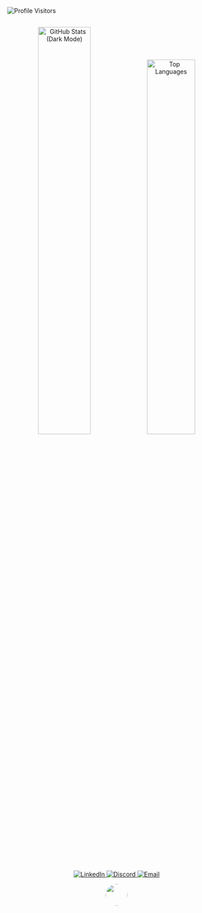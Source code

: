 ![Profile Visitors](https://visitor-badge.glitch.me/badge?page_id=Marciustech&left_color=green&right_color=red)

<div align="center">
<h2></h2>
  <img src="https://github-readme-stats.vercel.app/api?username=Marciustech&show_icons=true&theme=tokyonight" alt="GitHub Stats (Dark Mode)" width="49%" />
  <img src="https://github-readme-stats.vercel.app/api/top-langs?username=Marciustech&theme=tokyonight&layout=compact&langs_count=8&card_width=320" alt="Top Languages" width="47%" />
</div>

<div align="center">
<h2></h2>

  <a href="https://www.linkedin.com/in/marcius-silva">
    <img src="https://img.shields.io/badge/-Linkedin-0e76a8?style=flat&labelColor=0e76a8&logo=linkedin&logoColor=white" alt="LinkedIn" />
  </a>
  <a href="https://discordapp.com/users/830431949671104582">
    <img src="https://img.shields.io/badge/-Discord-7289DA?style=flat&labelColor=7289DA&logo=discord&logoColor=white" alt="Discord" />
  </a>
  <a href="mailto:mcmrcs@pm.me">
    <img src="https://img.shields.io/badge/-Email-6600cc?style=flat&labelColor=6600cc&logo=protonmail&logoColor=white" alt="Email" />
  </a>
  <div align="center">

[<img src="https://github.com/Marciustech.png" width="50" height="50" style="border-radius: 50%;">](https://github.com/Marciustech)

</div>
</div>
